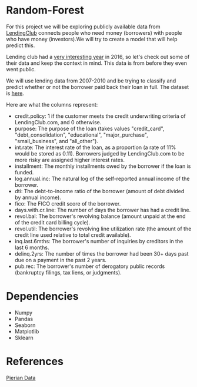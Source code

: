 # Random-Forest

For this project we will be exploring publicly available data from [LendingClub](https://www.lendingclub.com/loans/personal-loans?referrerId=490425&partnerID=80019&param2=GzB011zA003zAC6zLP1z&utm_source=pl_search&utm_medium=google&utm_campaign=B011:Lending%20Club%20-%20%5BE%5D&utm_term=lendingclub&utm_content=261936063495&PID=go_770005150_41393001995_261936063495_kwd-538032117_c&gclid=CjwKCAjw-8nbBRBnEiwAqWt1zUx9-otR6lpnBth1Xg5Iw4h0BhW38T-xNuU5I7lVhQvAZH38PRq3pBoCh44QAvD_BwE) connects people who need money (borrowers) with people who have money (investors).We will try to create a model that will help predict this.

Lending club had a [very interesting year](https://en.wikipedia.org/wiki/Lending_Club#2016) in 2016, so let's check out some of their data and keep the context in mind. This data is from before they even went public.

We will use lending data from 2007-2010 and be trying to classify and predict whether or not the borrower paid back their loan in full. The dataset is [here](https://github.com/Kshriva1/Random-Forest/blob/master/loan_data.csv).

Here are what the columns represent:

- credit.policy: 1 if the customer meets the credit underwriting criteria of LendingClub.com, and 0 otherwise.
- purpose: The purpose of the loan (takes values "credit_card", "debt_consolidation", "educational", "major_purchase", "small_business", and "all_other").
- int.rate: The interest rate of the loan, as a proportion (a rate of 11% would be stored as 0.11). Borrowers judged by LendingClub.com to be more risky are assigned higher interest rates.
- installment: The monthly installments owed by the borrower if the loan is funded.
- log.annual.inc: The natural log of the self-reported annual income of the borrower.
- dti: The debt-to-income ratio of the borrower (amount of debt divided by annual income).
- fico: The FICO credit score of the borrower.
- days.with.cr.line: The number of days the borrower has had a credit line.
- revol.bal: The borrower's revolving balance (amount unpaid at the end of the credit card billing cycle).
- revol.util: The borrower's revolving line utilization rate (the amount of the credit line used relative to total credit available).
- inq.last.6mths: The borrower's number of inquiries by creditors in the last 6 months.
- delinq.2yrs: The number of times the borrower had been 30+ days past due on a payment in the past 2 years.
- pub.rec: The borrower's number of derogatory public records (bankruptcy filings, tax liens, or judgments).


# Dependencies

- Numpy
- Pandas
- Seaborn
- Matplotlib
- Sklearn

# References

[Pierian Data](https://www.pieriandata.com/)
